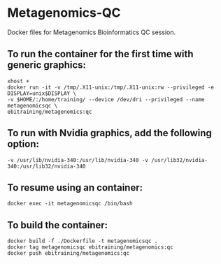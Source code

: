 # Metagenomics-QC
Docker files for Metagenomics Bioinformatics QC session.


## To run the container for the first time with generic graphics:
```
xhost +
docker run -it -v /tmp/.X11-unix:/tmp/.X11-unix:rw --privileged -e DISPLAY=unix$DISPLAY \
-v $HOME/:/home/training/ --device /dev/dri --privileged --name metagenomicsqc \
ebitraining/metagenomics:qc
```
## To run with Nvidia graphics, add the following option:
```
-v /usr/lib/nvidia-340:/usr/lib/nvidia-340 -v /usr/lib32/nvidia-340:/usr/lib32/nvidia-340
```
## To resume using an container:
```
docker exec -it metagenomicsqc /bin/bash
```
## To build the container:
```
docker build -f ./Dockerfile -t metagenomicsqc .
docker tag metagenomicsqc ebitraining/metagenomics:qc
docker push ebitraining/metagenomics:qc
```

